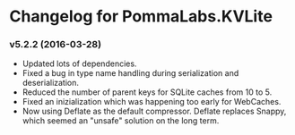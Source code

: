 # Changelog for PommaLabs.KVLite #

### v5.2.2 (2016-03-28) ###

* Updated lots of dependencies.
* Fixed a bug in type name handling during serialization and deserialization.
* Reduced the number of parent keys for SQLite caches from 10 to 5.
* Fixed an inizialization which was happening too early for WebCaches.
* Now using Deflate as the default compressor. Deflate replaces Snappy, which seemed an "unsafe" solution on the long term.